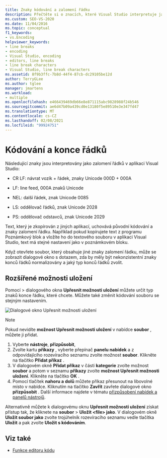 ```yaml
---
title: Znaky kódování a zalomení řádku
description: Přečtěte si o znacích, které Visual Studio interpretuje jako zalomení řádků a jak se uchovávají původní kódování a znaky zalomení řádků.
ms.custom: SEO-VS-2020
ms.date: 11/04/2016
ms.topic: conceptual
f1_keywords:
- vs.Encoding
helpviewer_keywords:
- line breaks
- encoding
- Visual Studio, encoding
- editors, line breaks
- line break characters
- Visual Studio, line break characters
ms.assetid: 8f9b3ffc-7b8d-44f4-87cb-dc29105be12d
author: TerryGLee
ms.author: tglee
manager: jmartens
ms.workload:
- multiple
ms.openlocfilehash: e466439469db66e8e871115abc9828988f24b546
ms.sourcegitcommit: ae6d47b09a439cd0e13180f5e89510e3e347fd47
ms.translationtype: MT
ms.contentlocale: cs-CZ
ms.lasthandoff: 02/08/2021
ms.locfileid: "99924751"
---
```

# <a name="encodings-and-line-endings"></a>Kódování a konce řádků

Následující znaky jsou interpretovány jako zalomení řádků v aplikaci Visual Studio:

- CR LF: návrat vozík + řádek, znaky Unicode 000D + 000A

- LF: line feed, 000A znaků Unicode

- NEL: další řádek, znak Unicode 0085

- LS: oddělovač řádků, znak Unicode 2028

- PS: oddělovač odstavců, znak Unicode 2029

Text, který je zkopírován z jiných aplikací, uchovává původní kódování a znaky zalomení řádku. Například pokud kopírujete text z programu Poznámkový blok a vložíte ho do textového souboru v aplikaci Visual Studio, text má stejné nastavení jako v poznámkovém bloku.

Když otevřete soubor, který obsahuje jiné znaky zalomení řádku, může se zobrazit dialogové okno s dotazem, zda by měly být nekonzistentní znaky konců řádků normalizovány a jaký typ konců řádků zvolit.

## <a name="advanced-save-options"></a>Rozšířené možnosti uložení

Pomocí   >  dialogového okna **Upřesnit možnosti uložení** můžete určit typ znaků konce řádku, které chcete. Můžete také změnit kódování souboru se stejným nastavením.

![Dialogové okno Upřesnit možnosti uložení](media/line_endings.png)

> [!NOTE]
> Pokud nevidíte **možnost Upřesnit možnosti uložení** v nabídce **soubor** , můžete ji přidat. 
> 1. Vyberte **nástroje**, **přizpůsobit**, 
> 1. Zvolte kartu **příkazy** , vyberte přepínač **panelu nabídek** a z odpovídajícího rozevíracího seznamu zvolte možnost **soubor**. Klikněte na tlačítko **Přidat příkaz** . 
> 1. V dialogovém okně **Přidat příkaz** v části **kategorie** zvolte možnost **soubor** a potom v seznamu **příkazy** zvolte **možnost Upřesnit možnosti uložení**. Klikněte na tlačítko **OK** .
> 1. Pomocí tlačítek **nahoru a** **dolů** můžete příkaz přesunout na libovolné místo v nabídce. Kliknutím na tlačítko **Zavřít** zavřete dialogové okno **přizpůsobit** . 
> Další informace najdete v tématu [přizpůsobení nabídek a panelů nástrojů](../ide/how-to-customize-menus-and-toolbars-in-visual-studio.md#customizing_menu).
>
> Alternativně můžete k dialogovému oknu **Upřesnit možnosti uložení** získat přístup tak, že kliknete na **soubor**  >  **Uložit \<file\> jako**. V dialogovém okně **Uložit soubor jako** zvolte trojúhelník rozevíracího seznamu vedle tlačítka **Uložit** a pak zvolte **Uložit s kódováním**.

## <a name="see-also"></a>Viz také

- [Funkce editoru kódu](../ide/writing-code-in-the-code-and-text-editor.md)

